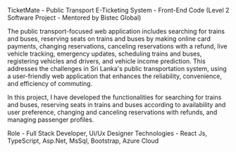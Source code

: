 TicketMate - Public Transport E-Ticketing System - Front-End Code (Level 2
Software Project - Mentored by Bistec Global)


The public transport-focused web application includes searching for trains and buses, reserving seats on trains and buses by making online card payments, changing reservations, canceling reservations with a refund, live vehicle tracking, emergency updates, scheduling trains and buses, registering vehicles and drivers, and vehicle income prediction. This addresses the challenges in Sri Lanka's public transportation system, using a user-friendly web application that enhances the reliability, convenience, and efficiency of commuting.

In this project, I have developed the functionalities for searching for trains and buses, reserving seats in trains and buses according to availability and user preference, changing and canceling reservations with refunds, and managing passenger profiles.

   Role - Full Stack Developer, Ui/Ux Designer
   Technologies - React Js, TypeScript, Asp.Net, MsSql, Bootstrap, Azure Cloud

